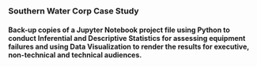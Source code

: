 ### Southern Water Corp Case Study
#### Back-up copies of a Jupyter Notebook project file using Python to conduct Inferential and Descriptive Statistics for assessing equipment failures and using Data Visualization to render the results for executive, non-technical and technical audiences.
